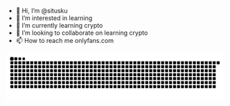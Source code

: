- 👋 Hi, I’m @situsku
- 👀 I’m interested in learning
- 🌱 I’m currently learning crypto
- 💞️ I’m looking to collaborate on learning crypto
- 📫 How to reach me onlyfans.com

![Snake animation](https://raw.githubusercontent.com/situsku/situsku/main/github-contribution-grid-snake.svg)

<!---
situsku/situsku is a ✨ special ✨ repository because its `README.md` (this file) appears on your GitHub profile.
You can click the Preview link to take a look at your changes.
--->
